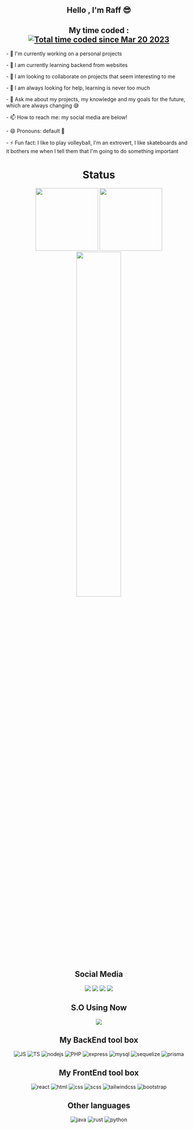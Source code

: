 <section align="center">
<h1>Hello , I'm Raff 😎</h1>
  <div align="left">
    <h2 align="center">My time coded : <br/><a href="https://wakatime.com/@e6cabe54-321c-496f-b02c-dbdeee199e8b"><img src="https://wakatime.com/badge/user/e6cabe54-321c-496f-b02c-dbdeee199e8b.svg?style=social&v=2" alt="Total time coded since Mar 20 2023" /></a></h2>
  <p>- 🔭 I'm currently working on a personal projects</p>
<p>- 🌱 I am currently learning backend from websites</p>
<p>
- 👯 I am looking to collaborate on projects that seem interesting to me
</p>
<p>- 🤔 I am always looking for help, learning is never too much</p>
<p>
- 💬 Ask me about my projects, my knowledge and my goals for the future,
which are always changing 😅
</p>
<p>- 📫 How to reach me: my social media are below!</p>
<p>- 😄 Pronouns: default 🤨</p>
<p>
- ⚡ Fun fact: I like to play volleyball, I'm an extrovert, I like
skateboards and it bothers me when I tell them that I'm going to do
something important 
</p></div>

</section>

<div align="center">
  <h1> Status </h1>
<img
src="https://github-readme-stats.vercel.app/api?username=RaffDv&show_icons=true&theme=transparent&text_color=A8FF3E&title_color=8F43EE&icon_color=8F43EE&hide_border=true&hide=stars,issues"
height="170px"/>
<img
src="https://github-readme-stats.vercel.app/api/top-langs/?username=RaffDv&theme=transparent&text_color=A8FF3E&title_color=8F43EE&icon_color=8F43EE&layout=compact&hide_border=true"
height="170px"/>
   <img width="49%" src="https://github-readme-streak-stats.herokuapp.com?user=raffDv&theme=buefy-dark&hide_border=true&date_format=j%20M%5B%20Y%5D&background=EB545400"/>
<!-- <img
src="https://github-readme-stats.vercel.app/api/wakatime?username=raffdv&theme=transparent&text_color=A8FF3E&title_color=8F43EE&icon_color=8F43EE&hide_border=true&v=2"
/>
  <p>(Not working right)</p> -->
  <h1> </h1>
</div>
<section align="center">
<h1>Social Media</h1>
<div>
<a href="https://discord.gg/JcqH34xF" target="_blank">
<img
src="https://img.shields.io/badge/Discord-7289DA?style=for-the-badge&logo=discord&logoColor=white"
target="_blank"
/></a>
<a
href="https://wa.me/5551989078729?text=Ol%C3%A1%2C%20fique%20a%20vontade"
target="_blank"
>
<img
src="https://img.shields.io/badge/WhatsApp-25D366?style=for-the-badge&logo=whatsapp&logoColor=white"
target="_blank"
/></a>
<a href="https://www.instagram.com/raffm777/" target="_blank">
<img
src="https://img.shields.io/badge/Instagram-E4405F?style=for-the-badge&logo=instagram&logoColor=white"
target="_blank"
/></a>
<a
href="https://open.spotify.com/user/ri70s8c8ko51ilwsc0cz131sb"
target="_blank"
>
<img
src="https://img.shields.io/badge/Spotify-1ED760?&style=for-the-badge&logo=spotify&logoColor=white"
target="_blank"
/></a>
</div>
</section>
<section align="center">
<h1 align="center">S.O Using Now</h1>
<div>
<a href="https://manjaro.org"
><img
src="https://img.shields.io/badge/manjaro-35BF5C?style=for-the-badge&logo=manjaro&logoColor=white"
/></a>
</div>
</section>
<section align="center">
<h1>My BackEnd tool box</h1>
<img
src="https://img.shields.io/badge/JavaScript-323330?style=for-the-badge&logo=javascript&logoColor=F7DF1E"
alt="JS"
/>
  <img
src="https://img.shields.io/badge/TypeScript-007ACC?style=for-the-badge&logo=typescript&logoColor=white"
alt="TS"
/>
<img
src="https://img.shields.io/badge/Node.js-43853D?style=for-the-badge&logo=node.js&logoColor=white"
alt="nodejs"
/>
<img
src="https://img.shields.io/badge/PHP-777BB4?style=for-the-badge&logo=php&logoColor=white"
alt="PHP"
/>
<img
src="https://img.shields.io/badge/Express.js-404D59?style=for-the-badge"
alt="express"
/>
<img
src="https://img.shields.io/badge/MySQL-00000F?style=for-the-badge&logo=mysql&logoColor=white"
alt="mysql"
/>
<img
src="https://img.shields.io/badge/sequelize-323330?style=for-the-badge&logo=sequelize&logoColor=blue"
alt="sequelize"
/>
<img
src="https://img.shields.io/badge/Prisma-3982CE?style=for-the-badge&logo=Prisma&logoColor=white"
alt="prisma"
/>
</section>
<section align="center">
<h1>My FrontEnd tool box</h1>
<img
src="https://img.shields.io/badge/React-20232A?style=for-the-badge&logo=react&logoColor=61DAFB"
alt="react"
/>
<img
src="https://img.shields.io/badge/HTML5-E34F26?style=for-the-badge&logo=html5&logoColor=white"
alt="html"
/>
<img
src="https://img.shields.io/badge/CSS3-1572B6?style=for-the-badge&logo=css3&logoColor=white"
alt="css"
/>
<img
src="https://img.shields.io/badge/Sass-CC6699?style=for-the-badge&logo=sass&logoColor=white"
alt="scss"
/>
<img
src="https://img.shields.io/badge/Tailwind_CSS-38B2AC?style=for-the-badge&logo=tailwind-css&logoColor=white"
alt="tailwindcss"
/>
<img
src="https://img.shields.io/badge/Bootstrap-563D7C?style=for-the-badge&logo=bootstrap&logoColor=w"
alt="bootstrap"
/>
</section>
<section align="center">
<h1>Other languages</h1>
<img
src="https://img.shields.io/badge/Java-ED8B00?style=for-the-badge&logo=openjdk&logoColor=white"
alt="java"
/>
<img
src="https://img.shields.io/badge/Rust-000000?style=for-the-badge&logo=rust&logoColor=white"
alt="rust"
/>
<img
src="https://img.shields.io/badge/Python-14354C?style=for-the-badge&logo=python&logoColor=white"
alt="python"
/>
</section>

